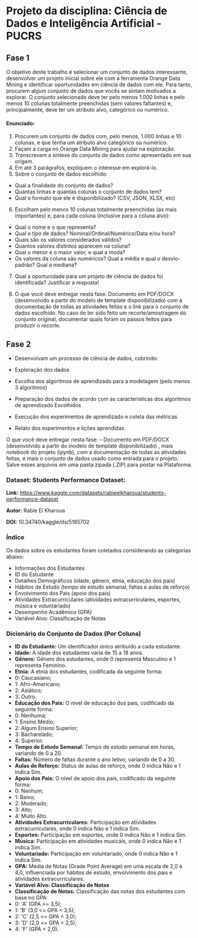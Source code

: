 # Projeto da disciplina: Ciência de Dados e Inteligência Artificial - PUCRS

## Fase 1

O objetivo deste trabalho é selecionar um conjunto de dados interessante, desenvolver um projeto inicial sobre ele com a ferramenta Orange Data Mining e identificar oportunidades em ciência de dados com ele. Para tanto, procurem algum conjunto de dados que vocês se sintam motivados a explorar. O conjunto selecionado deve ter pelo menos 1.000 linhas e pelo menos 10 colunas totalmente preenchidas (sem valores faltantes) e, principalmente, deve ter um atributo alvo, categórico ou numérico.

#### Enunciado:
1. Procurem um conjunto de dados com, pelo menos, 1.000 linhas e 10 colunas, e que tenha um atributo alvo categórico ou numérico.
2. Façam a carga no Orange Data Mining para ajudar na exploração.
3. Transcrevam a síntese do conjunto de dados como apresentado em sua origem.
4. Em até 3 parágrafos, expliquem o interesse em explorá-lo.
5. Sobre o conjunto de dados escolhido:
- Qual a finalidade do conjunto de dados?
- Quantas linhas e quantas colunas o conjunto de dados tem?
- Qual o formato que ele é disponibilizado? (CSV, JSON, XLSX, etc)

6. Escolham pelo menos 10 colunas totalmente preenchidas (as mais importantes) e, para cada coluna (inclusive para a coluna alvo):
- Qual o nome e o que representa?
- Qual o tipo de dados? Nominal/Ordinal/Numérico/Data e/ou hora?
- Quais são os valores considerados válidos?
- Quantos valores distintos aparecem na coluna?
- Qual o menor e o maior valor, e qual a moda?
- Os valores da coluna são numéricos? Qual a média e qual o desvio-padrão? Qual a mediana?

7. Qual a oportunidade para um projeto de ciência de dados foi identificada? Justificar a resposta!



8. O que você deve entregar nesta fase:  Documento em PDF/DOCX (desenvolvido a partir do modelo de template disponibilizado)  com a documentação de todas as atividades feitas e o link para o conjunto de dados escolhido. No caso de ter sido feito um recorte/amostragem do conjunto original, documentar quais foram os passos feitos para produzir o recorte.

## Fase 2

- Desenvolvam um processo de ciência de dados, cobrindo:

 - Exploração dos dados
 - Escolha dos algoritmos de aprendizado para a modelagem (pelo menos 3 algoritmos)
 - Preparação dos dados de acordo com as características dos algoritmos de aprendizado Escolhidos
 - Execução dos experimentos de aprendizado e coleta das métricas

- Relato dos experimentos e lições aprendidas.



O que você deve entregar nesta fase: – Documento em PDF/DOCX (desenvolvido a partir do modelo de template disponibilizado) , mais notebook do projeto (ipynb), com a documentação de todas as atividades feitas, e mais o conjunto de dados usado como entrada para o projeto. Salve esses arquivos em uma pasta zipada (.ZIP) para postar na Plataforma.

### Dataset: Students Performance Dataset:

**Link:** https://www.kaggle.com/datasets/rabieelkharoua/students-performance-dataset

**Autor:** Rabie El Kharoua

**DOI:** 10.34740/kaggle/ds/5195702

### Índice
Os dados sobre os estudantes foram coletados considerando as categorias abaixo:

- Informações dos Estudantes
 - ID do Estudante
 - Detalhes Demográficos (idade, gênero, etnia, educação dos pais)
 - Hábitos de Estudo (tempo de estudo semanal, faltas e aulas de reforço)
- Envolvimento dos Pais (apoio dos pais)
- Atividades Extracurriculares (atividades extracurriculares, esportes, música e voluntariado)
- Desempenho Acadêmico (GPA)
- Variável Alvo: Classificação de Notas

### Dicionário do Conjunto de Dados (Por Coluna)

- **ID do Estudante:** Um identificador único atribuído a cada estudante.
- **Idade:** A idade dos estudantes varia de 15 a 18 anos.
- **Gênero:** Gênero dos estudantes, onde 0 representa Masculino e 1 representa Feminino.
- **Etnia:** A etnia dos estudantes, codificada da seguinte forma:
 - 0: Caucasiano;
 - 1: Afro-Americano;
 - 2: Asiático;
 - 3: Outro.
- **Educação dos Pais:** O nível de educação dos pais, codificado da seguinte forma:
 - 0: Nenhuma;
 - 1: Ensino Médio;
 - 2: Algum Ensino Superior;
 - 3: Bacharelado;
 - 4: Superior.
- **Tempo de Estudo Semanal:** Tempo de estudo semanal em horas, variando de 0 a 20.
- **Faltas:** Número de faltas durante o ano letivo, variando de 0 a 30.
- **Aulas de Reforço:** Status de aulas de reforço, onde 0 indica Não e 1 indica Sim.
- **Apoio dos Pais:** O nível de apoio dos pais, codificado da seguinte forma:
 - 0: Nenhum;
 - 1: Baixo;
 - 2: Moderado;
 - 3: Alto;
 - 4: Muito Alto.
- **Atividades Extracurriculares:** Participação em atividades extracurriculares, onde 0 indica Não e 1 indica Sim.
- **Esportes:** Participação em esportes, onde 0 indica Não e 1 indica Sim.
- **Música:** Participação em atividades musicais, onde 0 indica Não e 1 indica Sim.
- **Voluntariado:** Participação em voluntariado, onde 0 indica Não e 1 indica Sim.
- **GPA:** Média de Notas (Grade Point Average) em uma escala de 2,0 a 4,0, influenciada por hábitos de estudo, envolvimento dos pais e atividades extracurriculares.
- **Variável Alvo: Classificação de Notas**
- **Classificação de Notas:** Classificação das notas dos estudantes com base no GPA:
 - 0: 'A' (GPA >= 3,5);
 - 1: 'B' (3,0 <= GPA < 3,5);
 - 2: 'C' (2,5 <= GPA < 3,0);
 - 3: 'D' (2,0 <= GPA < 2,5);
 - 4: 'F' (GPA < 2,0).
